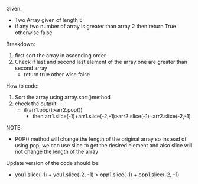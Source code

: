 Given:

- Two Array given of length 5
- if any two number of array is greater than array 2 then return True otherwise false

Breakdown:

1. first sort the array in ascending order
2. Check if last and second last element of the array one are greater than second array
   - return true other wise false

How to code:

1. Sort the array using array.sort()method
2. check the output:
   - if(arr1.pop()>arr2.pop())
     - then arr1.slice(-1)+arr1.slice(-2,-1)>arr2.slice(-1)+arr2.slice(-2,-1)

NOTE:

- POP() method will change the length of the original array
  so instead of using pop, we can use slice to get the desired element and also slice will not change the length of the array

Update version of the code should be:

- you1.slice(-1) + you1.slice(-2, -1) > opp1.slice(-1) + opp1.slice(-2, -1)
